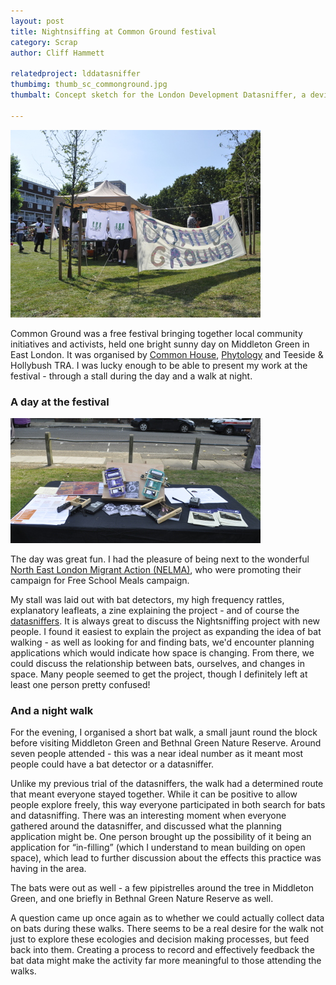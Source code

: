 ```yaml
---
layout: post
title: Nightnsiffing at Common Ground festival
category: Scrap
author: Cliff Hammett

relatedproject: lddatasniffer
thumbimg: thumb_sc_commonground.jpg
thumbalt: Concept sketch for the London Development Datasniffer, a device for 'detecting' planning applications

---
```


![A banner saying 'Common Ground' in front of a field and a screen-printing tent](/resources/img/scrap_commonground.jpg)

Common Ground was a free festival bringing together local community initiatives and activists, held one bright sunny day on Middleton Green in East London. It was organised by [Common House](https://www.commonhouse.org.uk), [Phytology](https://phytology.org.uk/) and Teeside & Hollybush TRA. I was lucky enough to be able to present my work at the festival - through a stall during the day and a walk at night.

### A day at the festival

![A table with bat detectors, leaflets and my datasniffer devices](/resources/img/scrap_commongroundstall.jpg)

The day was great fun. I had the pleasure of being next to the wonderful [North East London Migrant Action (NELMA)](https://nelmacampaigns.wordpress.com/), who were promoting their campaign for Free School Meals campaign.

My stall was laid out  with bat detectors, my high frequency rattles, explanatory leafleats, a zine explaining the project - and of course the [datasniffers](/ongoing-projects/2019/08/25/developmentdatasniffer/). It is always great to discuss the Nightsniffing project with new people. I found it easiest to explain the project as expanding the idea of bat walking - as well as looking for and finding bats, we'd encounter planning applications which would indicate how space is changing. From there, we could discuss the relationship between bats, ourselves, and changes in space. Many people seemed to get the project, though I definitely left at least one person pretty confused!

### And a night walk

For the evening, I organised a short bat walk, a small jaunt round the block before visiting Middleton Green and Bethnal Green Nature Reserve. Around seven people attended - this was a near ideal number as it meant most people could have a bat detector or a datasniffer.

Unlike my previous trial of the datasniffers, the walk had a determined route that meant everyone stayed together. While it can be positive to allow people explore freely, this way everyone participated in both search for bats and datasniffing. There was an interesting moment when everyone gathered around the datasniffer, and discussed what the planning application might be. One person brought up the possibility of it being an application for “in-filling” (which I understand to mean building on open space), which lead to further discussion about the effects this practice was having in the area.

The bats were out as well - a few pipistrelles around the tree in Middleton Green, and one briefly in Bethnal Green Nature Reserve as well.

A question came up once again as to whether we could actually collect data on bats during these walks. There seems to be a real desire for the walk not just to explore these ecologies and decision making processes, but feed back into them. Creating a process to record and effectively feedback the bat data might make the activity far more meaningful to those attending the walks.

